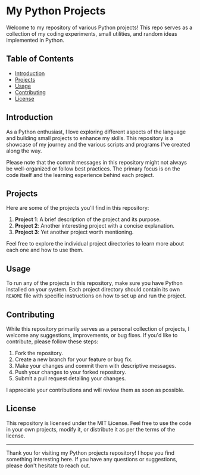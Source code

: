 # My Python Projects

Welcome to my repository of various Python projects! This repo serves as a collection of my coding experiments, small utilities, and random ideas implemented in Python.

## Table of Contents

- [Introduction](#introduction)
- [Projects](#projects)
- [Usage](#usage)
- [Contributing](#contributing)
- [License](#license)

## Introduction

As a Python enthusiast, I love exploring different aspects of the language and building small projects to enhance my skills. This repository is a showcase of my journey and the various scripts and programs I've created along the way.

Please note that the commit messages in this repository might not always be well-organized or follow best practices. The primary focus is on the code itself and the learning experience behind each project.

## Projects

Here are some of the projects you'll find in this repository:

1. **Project 1**: A brief description of the project and its purpose.
2. **Project 2**: Another interesting project with a concise explanation.
3. **Project 3**: Yet another project worth mentioning.

Feel free to explore the individual project directories to learn more about each one and how to use them.

## Usage

To run any of the projects in this repository, make sure you have Python installed on your system. Each project directory should contain its own `README` file with specific instructions on how to set up and run the project.

## Contributing 

While this repository primarily serves as a personal collection of projects, I welcome any suggestions, improvements, or bug fixes. If you'd like to contribute, please follow these steps:

1. Fork the repository.
2. Create a new branch for your feature or bug fix.
3. Make your changes and commit them with descriptive messages.
4. Push your changes to your forked repository.
5. Submit a pull request detailing your changes.

I appreciate your contributions and will review them as soon as possible.

## License

This repository is licensed under the MIT License. Feel free to use the code in your own projects, modify it, or distribute it as per the terms of the license.

---
Thank you for visiting my Python projects repository! I hope you find something interesting here. If you have any questions or suggestions, please don't hesitate to reach out.
